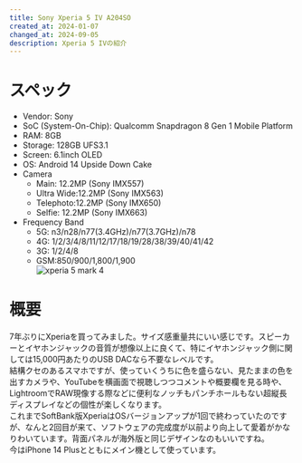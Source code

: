 ```yaml
---
title: Sony Xperia 5 IV A204SO
created_at: 2024-01-07
changed_at: 2024-09-05
description: Xperia 5 IVの紹介
---
```


# スペック
- Vendor: Sony
- SoC (System-On-Chip): Qualcomm Snapdragon 8 Gen 1 Mobile Platform
- RAM: 8GB
- Storage: 128GB UFS3.1
- Screen: 6.1inch OLED
- OS: Android 14 Upside Down Cake
- Camera
  - Main: 12.2MP (Sony IMX557)
  - Ultra Wide:12.2MP (Sony IMX563)
  - Telephoto:12.2MP (Sony IMX650)
  - Selfie: 12.2MP (Sony IMX663)
- Frequency Band
  - 5G: n3/n28/n77(3.4GHz)/n77(3.7GHz)/n78
  - 4G: 1/2/3/4/8/11/12/17/18/19/28/38/39/40/41/42
  - 3G: 1/2/4/8
  - GSM:850/900/1,800/1,900 <br>
![xperia 5 mark 4](https://minio.zuiho.moe/media_attachments/files/112/324/048/095/797/866/original/a2d380a901c1ca04.jpeg)

# 概要
7年ぶりにXperiaを買ってみました。サイズ感重量共にいい感じです。スピーカーとイヤホンジャックの音質が想像以上に良くて、特にイヤホンジャック側に関しては15,000円あたりのUSB DACなら不要なレベルです。<br>
結構クセのあるスマホですが、使っていくうちに色を盛らない、見たままの色を出すカメラや、YouTubeを横画面で視聴しつつコメントや概要欄を見る時や、LightroomでRAW現像する際などに便利なノッチもパンチホールもない超縦長ディスプレイなどの個性が楽しくなります。<br>
これまでSoftBank版XperiaはOSバージョンアップが1回で終わっていたのですが、なんと2回目が来て、ソフトウェアの完成度が以前より向上して愛着がかなりわいています。背面パネルが海外版と同じデザインなのもいいですね。<br>
今はiPhone 14 Plusとともにメイン機として使っています。